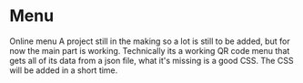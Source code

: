 # Menu
Online menu
A project still in the making so a lot is still to be added, but for now the main part is working. 
Technically its a working QR code menu that gets all of its data from a json file, what it's missing is a good CSS. 
The CSS will be added in a short time.
